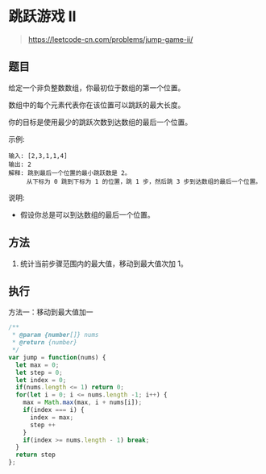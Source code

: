 # 跳跃游戏 II
> https://leetcode-cn.com/problems/jump-game-ii/

## 题目

给定一个非负整数数组，你最初位于数组的第一个位置。

数组中的每个元素代表你在该位置可以跳跃的最大长度。

你的目标是使用最少的跳跃次数到达数组的最后一个位置。

示例:

```
输入: [2,3,1,1,4]
输出: 2
解释: 跳到最后一个位置的最小跳跃数是 2。
     从下标为 0 跳到下标为 1 的位置，跳 1 步，然后跳 3 步到达数组的最后一个位置。
```

说明:
- 假设你总是可以到达数组的最后一个位置。

## 方法

1. 统计当前步骤范围内的最大值，移动到最大值次加 1。

## 执行

方法一：移动到最大值加一

```javascript
/**
 * @param {number[]} nums
 * @return {number}
 */
var jump = function(nums) {
  let max = 0;
  let step = 0;
  let index = 0;
  if(nums.length <= 1) return 0;
  for(let i = 0; i <= nums.length -1; i++) {
    max = Math.max(max, i + nums[i]);
    if(index === i) {
      index = max;
      step ++
    }
    if(index >= nums.length - 1) break;
  }
  return step
};
```

